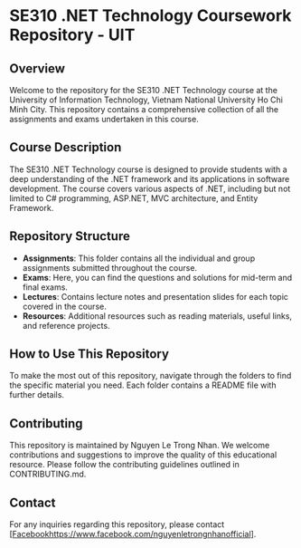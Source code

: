 # SE310 .NET Technology Coursework Repository - UIT

## Overview
Welcome to the repository for the SE310 .NET Technology course at the University of Information Technology, Vietnam National University Ho Chi Minh City. This repository contains a comprehensive collection of all the assignments and exams undertaken in this course.

## Course Description
The SE310 .NET Technology course is designed to provide students with a deep understanding of the .NET framework and its applications in software development. The course covers various aspects of .NET, including but not limited to C# programming, ASP.NET, MVC architecture, and Entity Framework.

## Repository Structure
- **Assignments**: This folder contains all the individual and group assignments submitted throughout the course.
- **Exams**: Here, you can find the questions and solutions for mid-term and final exams.
- **Lectures**: Contains lecture notes and presentation slides for each topic covered in the course.
- **Resources**: Additional resources such as reading materials, useful links, and reference projects.

## How to Use This Repository
To make the most out of this repository, navigate through the folders to find the specific material you need. Each folder contains a README file with further details.

## Contributing
This repository is maintained by Nguyen Le Trong Nhan. We welcome contributions and suggestions to improve the quality of this educational resource. Please follow the contributing guidelines outlined in CONTRIBUTING.md.

## Contact
For any inquiries regarding this repository, please contact [[Facebook](https://www.facebook.com/nguyenletrongnhanofficial)https://www.facebook.com/nguyenletrongnhanofficial].
